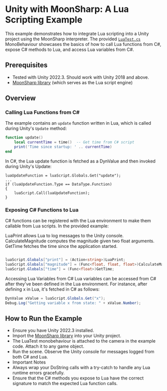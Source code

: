 # Unity with MoonSharp: A Lua Scripting Example

This example demonstrates how to integrate Lua scripting into a Unity project using the MoonSharp interpreter. The provided [`LuaTest.cs`](https://github.com/s4lt3d/MoonSharp-Unity-Example/blob/main/Assets/LuaTest.cs) MonoBehaviour showcases the basics of how to call Lua functions from C#, expose C# methods to Lua, and access Lua variables from C#.

## Prerequisites

- Tested with Unity 2022.3. Should work with Unity 2018 and above. 
- [MoonSharp library](https://www.moonsharp.org/) (which serves as the Lua script engine)

## Overview

### Calling Lua Functions from C#

The example contains an `update` function written in Lua, which is called during Unity's `Update` method:

```lua
function update()
    local currentTime = time()  -- Get time from C# script
    print('Time since startup: ' .. currentTime)
end
```
In C#, the Lua update function is fetched as a DynValue and then invoked during Unity's Update:

```
luaUpdateFunction = luaScript.Globals.Get("update");
...
if (luaUpdateFunction.Type == DataType.Function)
{
    luaScript.Call(luaUpdateFunction);
}
```
### Exposing C# Functions to Lua
C# functions can be registered with the Lua environment to make them callable from Lua scripts. In the provided example:

LuaPrint allows Lua to log messages to the Unity console.
CalculateMagnitude computes the magnitude given two float arguments.
GetTime fetches the time since the application started.
```csharp

luaScript.Globals["print"] = (Action<string>)LuaPrint;
luaScript.Globals["magnitude"] = (Func<float, float, float>)CalculateMagnitude;
luaScript.Globals["time"] = (Func<float>)GetTime;
```
Accessing Lua Variables from C#
Lua variables can be accessed from C# after they've been defined in the Lua environment. For instance, after defining x in Lua, it's fetched in C# as follows:

```csharp
DynValue xValue = luaScript.Globals.Get("x");
Debug.Log("Getting variable x from state: " + xValue.Number);
```
## How to Run the Example
- Ensure you have Unity 2022.3 installed.
- Import the [MoonSharp library](https://www.moonsharp.org/) into your Unity project.
- The LuaTest monobehaviour is attached to the camera in the example code. Attach it to any game object. 
- Run the scene. Observe the Unity console for messages logged from both C# and Lua.
- Important Notes
- Always wrap your DoString calls with a try-catch to handle any Lua runtime errors gracefully.
- Ensure that the C# methods you expose to Lua have the correct signature to match the expected Lua function calls.

